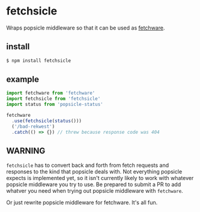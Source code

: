 # fetchsicle

Wraps popsicle middleware so that it can be used as [fetchware](https://github.com/m59peacemaker/fetchware).

## install

```sh
$ npm install fetchsicle
```

## example

```js
import fetchware from 'fetchware'
import fetchsicle from 'fetchsicle'
import status from 'popsicle-status'

fetchware
  .use(fetchsicle(status()))
  ('/bad-rekwest')
  .catch(() => {}) // threw because response code was 404
```

## WARNING

`fetchsicle` has to convert back and forth from fetch requests and responses to the kind that popsicle deals with. Not everything popsicle expects is implemented yet, so it isn't currently likely to work with whatever popsicle middleware you try to use. Be prepared to submit a PR to add whatver you need when trying out popsicle middleware with `fetchware`.

Or just rewrite popsicle middleware for fetchware. It's all fun.
